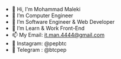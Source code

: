 - 👋 Hi, I'm Mohammad Maleki
- 👀 I’m Computer Engineer
- 🌱 I’m Software Engineer & Web Developer 
- 💞️ I’m Learn & Work Front-End
- 📫 My Email: it.man.4444@gmail.com
- 🔰 Instagram: @pepbtc 
- 🔰 Telegram : @btcpep

<!---
MalekiOfficial/MalekiOfficial is a ✨ special ✨ repository because its `README.md` (this file) appears on your GitHub profile.
You can click the Preview link to take a look at your changes.
--->
